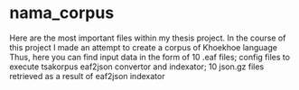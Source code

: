 # nama_corpus
Here are the most important files within my thesis project.
In the course of this project I made an attempt to create a corpus of Khoekhoe language
Thus, here you can find input data in the form of 10 .eaf files; 
config files to execute tsakorpus eaf2json convertor and indexator;
10 json.gz files retrieved as a result of eaf2json indexator
